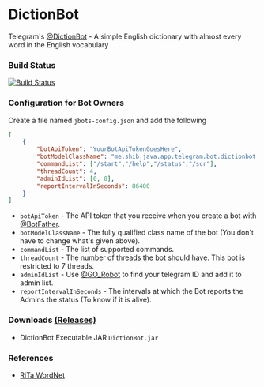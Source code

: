 # DictionBot
Telegram's [@DictionBot](https://telegram.me/DictionBot) - A simple English dictionary with almost every word in the English vocabulary

### Build Status ###
[![Build Status](https://travis-ci.org/shibme/dictionbot.svg)](https://travis-ci.org/shibme/dictionbot)

### Configuration for Bot Owners ###
Create a file named `jbots-config.json` and add the following
```json
[
	{
		"botApiToken": "YourBotApiTokenGoesHere",
		"botModelClassName": "me.shib.java.app.telegram.bot.dictionbot.DictionBotModel",
		"commandList": ["/start","/help","/status","/scr"],
		"threadCount": 4,
		"adminIdList": [0, 0],
		"reportIntervalInSeconds": 86400
	}
]
```
* `botApiToken` - The API token that you receive when you create a bot with [@BotFather](https://telegram.me/BotFather).
* `botModelClassName` - The fully qualified class name of the bot (You don't have to change what's given above).
* `commandList` - The list of supported commands.
* `threadCount` - The number of threads the bot should have. This bot is restricted to 7 threads.
* `adminIdList` - Use [@GO_Robot](https://telegram.me/GO_Robot) to find your telegram ID and add it to admin list.
* `reportIntervalInSeconds` - The intervals at which the Bot reports the Admins the status (To know if it is alive). 

### Downloads [(Releases)](https://github.com/shibme/dictionbot/releases) ###
* DictionBot Executable JAR `DictionBot.jar`

### References ###
* [RiTa WordNet](https://rednoise.org/rita/reference/index.php)
